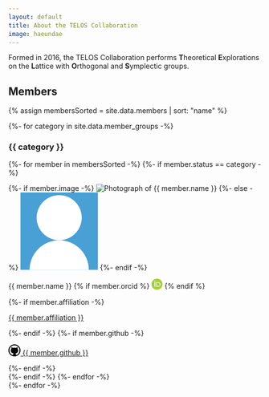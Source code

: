 ```yaml
---
layout: default
title: About the TELOS Collaboration
image: haeundae
---
```


<p>
    Formed in 2016,
	the TELOS Collaboration performs
	<b>T</b>heoretical <b>E</b>xplorations on the <b>L</b>attice with <b>O</b>rthogonal and <b>S</b>ymplectic groups.
</p>

<h2>Members</h2>

{% assign membersSorted = site.data.members | sort: "name" %}

{%- for category in site.data.member_groups -%}
<h3>{{ category }}</h3>
<div class="member-container">

{%- for member in membersSorted -%}
{%- if member.status == category -%}
<div class="collaboration-member">
{%- if member.image -%}
<img class="collaboration-member-portrait" src="{{ "/assets/img/members/" | append: member.image | append: ".jpg" | relative_url }}" alt="Photograph of {{ member.name }}">
{%- else -%}
<img class="collaboration-member-portrait" src="/assets/img/person.svg" alt="No portrait available">
{%- endif -%}
<p class="collaboration-member-name">
  {{ member.name }}
  {% if member.orcid %}
  <a href="https://orcid.org/{{ member.orcid }}"><img src="/assets/img/orcid.svg" width="22px" style="vertical-align: -10%;" alt="ORCID icon"></a>
  {% endif %}
</p>
{%- if member.affiliation -%}
<p class="collaboration-member-affiliation">
  <a href="{{ member.affiliation-url }}" class="collaboration-member-affiliation-link">{{ member.affiliation }}</a>
</p>
{%- endif -%}
{%- if member.github -%}
<p class="collaboration-member-icons">
  <a href="https://github.com/{{ member.github }}" class="github-link">
    <img src="/assets/img/github.svg" width="24px" style="vertical-align: -10%;"> {{ member.github }}
  </a>
</p>
{%- endif -%}
</div>
{%- endif -%}
{%- endfor -%}
</div>
{%- endfor -%}
